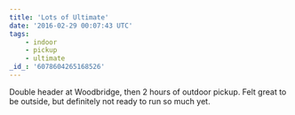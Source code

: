 ```yaml
---
title: 'Lots of Ultimate'
date: '2016-02-29 00:07:43 UTC'
tags:
    - indoor
    - pickup
    - ultimate
_id_: '6078604265168526'
---
```


Double header at Woodbridge, then 2 hours of outdoor pickup. Felt great to
be outside, but definitely not ready to run so much yet.
